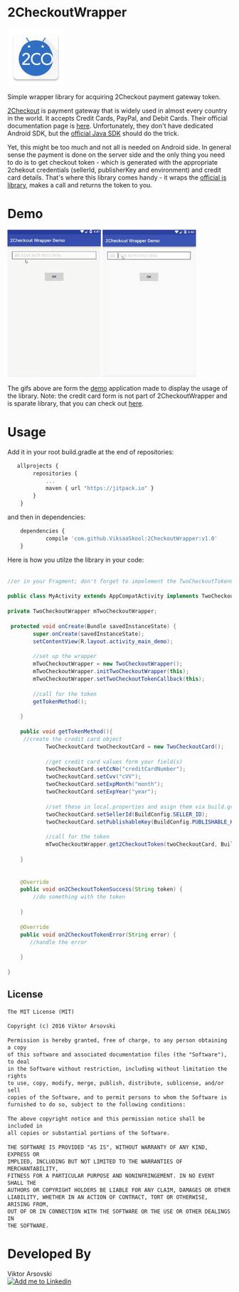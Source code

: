 # 2CheckoutWrapper


<img src="https://github.com/ViksaaSkool/2CheckoutWrapper/blob/master/art/main_logo.png" width="128" height="128"/>

Simple wrapper library for acquiring 2Checkout payment gateway token.

[2Checkout](https://www.2checkout.com/) is payment gateway that is widely used in almost every country in the world. It accepts Credit Cards, PayPal, and Debit Cards. Their official documentation page is [here](https://www.2checkout.com/documentation). 
Unfortunately, they don't have dedicated Android SDK, but the [official Java SDK](http://bit.ly/29DaaEm) should do the trick.

Yet, this might be too much and not all is needed on Android side. In general sense the payment is done on the server side and the only thing you need to do is to get checkout token - which is generated with the appropriate 2chekout credentials (sellerId, publisherKey and environment) and credit card details. That's where this library comes handy - it wraps the [official js library](http://bit.ly/29DbLKv), makes a call and returns the token to you.  

# Demo

<img src="https://github.com/ViksaaSkool/2CheckoutWrapper/blob/master/art/success.gif" width="210" height="330"/>
<img src="https://github.com/ViksaaSkool/2CheckoutWrapper/blob/master/art/failure.gif" width="210" height="330"/>

The gifs above are form the [demo](http://bit.ly/29D8z1i) application made to display the usage of the library. 
Note: the credit card form is not part of 2CheckoutWrapper and is sparate library, that you can check out [here](http://bit.ly/29D8YB8).



# Usage

Add it in your root build.gradle at the end of repositories:
```javascript
   allprojects {
		repositories {
			...
			maven { url "https://jitpack.io" }
		}
	}
```
and then in dependencies:
```javascript
	dependencies {
	        compile 'com.github.ViksaaSkool:2CheckoutWrapper:v1.0'
	}
```

Here is how you utilze the library in your code:

```java

//or in your Fragment; don't forget to impelement the TwoCheckoutTokenCallback

public class MyActivity extends AppCompatActivity implements TwoCheckoutTokenCallback{

private TwoCheckoutWrapper mTwoCheckoutWrapper;

 protected void onCreate(Bundle savedInstanceState) {
        super.onCreate(savedInstanceState);
        setContentView(R.layout.activity_main_demo);

        //set up the wrapper
        mTwoCheckoutWrapper = new TwoCheckoutWrapper();
        mTwoCheckoutWrapper.initTwoCheckoutWrapper(this);
        mTwoCheckoutWrapper.setTwoCheckoutTokenCallback(this);
        
        //call for the token 
        getTokenMethod();

    }
    
    public void getTokenMethod(){
     //create the credit card object
            TwoCheckoutCard twoCheckoutCard = new TwoCheckoutCard();
            
            //get credit card values form your field(s)
            twoCheckoutCard.setCcNo("creditCardNumber");
            twoCheckoutCard.setCvv("cVV");
            twoCheckoutCard.setExpMonth("month");
            twoCheckoutCard.setExpYear("year");
            
            //set these in local.properties and asign them via build.gradle
            twoCheckoutCard.setSellerId(BuildConfig.SELLER_ID);
            twoCheckoutCard.setPublishableKey(BuildConfig.PUBLISHABLE_KEY);

            //call for the token
            mTwoCheckoutWrapper.get2CheckoutToken(twoCheckoutCard, BuildConfig.ENVIRONMENT);
    
    }
    
    
    @Override
    public void on2CheckoutTokenSuccess(String token) {
        //do something with the token

    }

    @Override
    public void on2CheckoutTokenError(String error) {
       //handle the error

    }

}

```







License
--------

    The MIT License (MIT)

    Copyright (c) 2016 Viktor Arsovski
    
    Permission is hereby granted, free of charge, to any person obtaining a copy
    of this software and associated documentation files (the "Software"), to deal
    in the Software without restriction, including without limitation the rights
    to use, copy, modify, merge, publish, distribute, sublicense, and/or sell
    copies of the Software, and to permit persons to whom the Software is
    furnished to do so, subject to the following conditions:
    
    The above copyright notice and this permission notice shall be included in
    all copies or substantial portions of the Software.
    
    THE SOFTWARE IS PROVIDED "AS IS", WITHOUT WARRANTY OF ANY KIND, EXPRESS OR
    IMPLIED, INCLUDING BUT NOT LIMITED TO THE WARRANTIES OF MERCHANTABILITY,
    FITNESS FOR A PARTICULAR PURPOSE AND NONINFRINGEMENT. IN NO EVENT SHALL THE
    AUTHORS OR COPYRIGHT HOLDERS BE LIABLE FOR ANY CLAIM, DAMAGES OR OTHER
    LIABILITY, WHETHER IN AN ACTION OF CONTRACT, TORT OR OTHERWISE, ARISING FROM,
    OUT OF OR IN CONNECTION WITH THE SOFTWARE OR THE USE OR OTHER DEALINGS IN
    THE SOFTWARE.


# Developed By
Viktor Arsovski
</br>
<a href="https://mk.linkedin.com/in/varsovski">
  <img alt="Add me to Linkedin" src="http://is.gd/u42ILV" width="96" height="96"/>
</a>


